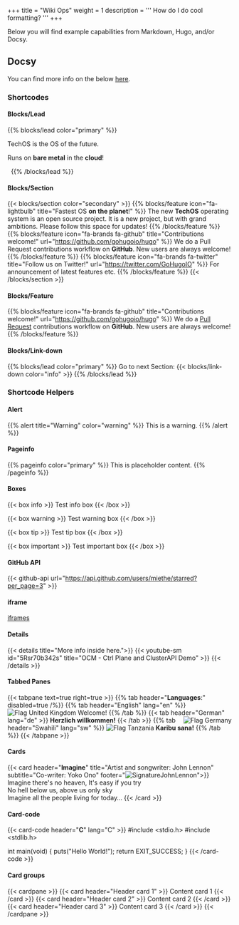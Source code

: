 +++
title = "Wiki Ops"
weight = 1
description = '''
How do I do cool formatting?
'''
+++

Below you will find example capabilities from Markdown, Hugo, and/or Docsy.

## Docsy

You can find more info on the below [here](https://www.docsy.dev/docs/adding-content/shortcodes/).

### Shortcodes

#### Blocks/Lead

{{% blocks/lead color="primary" %}}
&nbsp;

TechOS is the OS of the future.

Runs on **bare metal** in the **cloud**!

&nbsp;
{{% /blocks/lead %}}

#### Blocks/Section

{{< blocks/section color="secondary" >}}
{{% blocks/feature icon="fa-lightbulb" title="Fastest OS **on the planet**!" %}}
The new **TechOS** operating system is an open source project. It is a new project, but with grand ambitions.
Please follow this space for updates!
{{% /blocks/feature %}}
{{% blocks/feature icon="fa-brands fa-github" title="Contributions welcome!" url="https://github.com/gohugoio/hugo" %}}
We do a Pull Request contributions workflow on **GitHub**. New users are always welcome! 
{{% /blocks/feature %}}
{{% blocks/feature icon="fa-brands fa-twitter" title="Follow us on Twitter!" url="https://twitter.com/GoHugoIO" %}}
For announcement of latest features etc.
{{% /blocks/feature %}}
{{< /blocks/section >}}

#### Blocks/Feature

{{% blocks/feature icon="fa-brands fa-github" title="Contributions welcome!" url="https://github.com/gohugoio/hugo" %}}
We do a [Pull Request](https://github.com/gohugoio/hugo/pulls) contributions workflow on **GitHub**. New users are always welcome!
{{% /blocks/feature %}}

#### Blocks/Link-down

{{% blocks/lead color="primary" %}}
    Go to next Section: {{< blocks/link-down color="info" >}}
{{% /blocks/lead %}}

### Shortcode Helpers

#### Alert

{{% alert title="Warning" color="warning" %}}
This is a warning.
{{% /alert %}}

#### Pageinfo

{{% pageinfo color="primary" %}}
This is placeholder content.
{{% /pageinfo %}}

#### Boxes

{{< box info >}}
  Test info box
{{< /box >}}

{{< box warning >}}
  Test warning box
{{< /box >}}

{{< box tip >}}
  Test tip box
{{< /box >}}

{{< box important >}}
  Test important box
{{< /box >}}

#### GitHub API

{{< github-api url="https://api.github.com/users/miethe/starred?per_page=3" >}}

#### iframe

[iframes](https://www.w3schools.com/tags/tag_iframe.asp)

#### Details

{{< details title="More info inside here.">}}
{{< youtube-sm id="5Rsr70b342s" title="OCM - Ctrl Plane and ClusterAPI Demo" >}}
{{< /details >}}

#### Tabbed Panes

{{< tabpane text=true right=true >}}
  {{% tab header="**Languages**:" disabled=true /%}}
  {{% tab header="English" lang="en" %}}
  ![Flag United Kingdom](flags/uk.png)
  Welcome!
  {{% /tab %}}
  {{< tab header="German" lang="de" >}}
    <b>Herzlich willkommen!</b>
    <img src="flags/de.png" alt="Flag Germany" style="float: right; padding: 0 0 0 0px">
  {{< /tab >}}
  {{% tab header="Swahili" lang="sw" %}}
  ![Flag Tanzania](flags/tz.png)
  **Karibu sana!**
  {{% /tab %}}
{{< /tabpane >}}

#### Cards

{{< card header="**Imagine**" title="Artist and songwriter: John Lennon" subtitle="Co-writer: Yoko Ono"
          footer="![SignatureJohnLennon](https://server.tld/…/signature.png 'Signature John Lennon')">}}
Imagine there's no heaven, It's easy if you try<br/>
No hell below us, above us only sky<br/>
Imagine all the people living for today…
{{< /card >}}

#### Card-code

{{< card-code header="**C**" lang="C" >}}
#include <stdio.h>
#include <stdlib.h>

int main(void)
{
  puts("Hello World!");
  return EXIT_SUCCESS;
}
{{< /card-code >}}

#### Card groups

{{< cardpane >}}
  {{< card header="Header card 1" >}}
    Content card 1
  {{< /card >}}
  {{< card header="Header card 2" >}}
    Content card 2
  {{< /card >}}
  {{< card header="Header card 3" >}}
    Content card 3
  {{< /card >}}
{{< /cardpane >}}